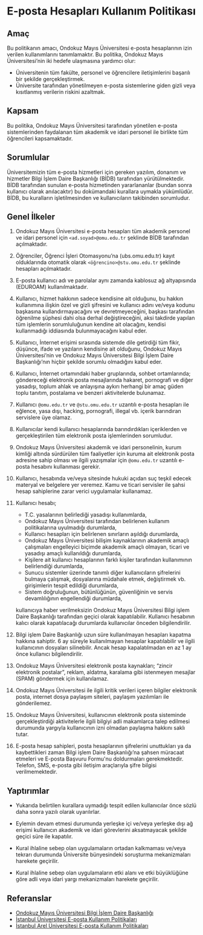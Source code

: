 E-posta Hesapları Kullanım Politikası
=====================================

Amaç
----

Bu politikanın amacı, Ondokuz Mayıs Üniversitesi  e-posta hesaplarının  izin
verilen kullanımlarını tanımlamaktır. Bu politika, Ondokuz Mayıs
Üniversitesi’nin iki hedefe ulaşmasına yardımcı olur:

- Üniversitenin tüm fakülte, personel ve öğrencilere iletişimlerini başarılı bir
  şekilde gerçekleştirmek.
- Üniversite tarafından yönetilmeyen e-posta sistemlerine giden gizli veya
  kısıtlanmış verilerin riskini azaltmak.

Kapsam
------

Bu politika, Ondokuz Mayıs Üniversitesi tarafından yönetilen e-posta
sistemlerinden faydalanan tüm akademik ve idari personel ile birlikte tüm
öğrencileri kapsamaktadır.

Sorumlular
----------

Üniversitemizin tüm e-posta hizmetleri için gereken yazılım, donanım ve
hizmetler Bilgi İşlem Daire Başkanlığı (BİDB) tarafından yürütülmektedir. BİDB
tarafından sunulan e-posta hizmetinden yararlananlar (bundan sonra kullanıcı
olarak anılacaktır) bu dokümandaki kurallara uymakla yükümlüdür. BİDB, bu
kuralların işletilmesinden ve kullanıcıların takibinden sorumludur.

Genel İlkeler
-------------

1. Ondokuz Mayıs Üniversitesi e-posta hesapları tüm akademik personel ve idari
   personel için `<ad.soyad>@omu.edu.tr` şeklinde BİDB tarafından açılmaktadır.

1. Öğrenciler,  Öğrenci İşleri Otomasyonu’na (ubs.omu.edu.tr) kayıt olduklarında
   otomatik olarak `<öğrencino>@stu.omu.edu.tr` şeklinde hesapları açılmaktadır.

1. E-posta kullanıcı adı ve parolalar aynı zamanda kablosuz ağ altyapısında
   (EDUROAM) kullanılmaktadır.

1. Kullanıcı, hizmet hakkının sadece kendisine ait olduğunu, bu hakkın
   kullanımına ilişkin özel ve gizli şifresini ve kullanıcı adını ve/veya kodunu
   başkasına kullandırmayacağını ve devretmeyeceğini, başkası tarafından
   öğrenilme şüphesi dahi olsa derhal değiştireceğini, aksi takdirde yapılan tüm
   işlemlerin sorumluluğunun kendine ait olacağını, kendisi kullanmadığı
   iddiasında bulunmayacağını kabul eder.

1. Kullanıcı, İnternet erişimi sırasında sistemde dile getirdiği tüm fikir,
   düşünce, ifade ve yazıların kendisine ait olduğunu, Ondokuz Mayıs
   Üniversitesi’nin ve Ondokuz Mayıs Üniversitesi Bilgi İşlem Daire
   Başkanlığı’nın hiçbir şekilde sorumlu olmadığını kabul eder.

1. Kullanıcı, İnternet ortamındaki haber gruplarında, sohbet ortamlarında;
   göndereceği elektronik posta mesajlarında hakaret, pornografi ve diğer
   yasadışı, toplum ahlak ve anlayışına aykırı herhangi bir amaç güden toplu
   tanıtım, postalama ve benzeri aktivitelerde bulunamaz.

1. Kullanıcı `@omu.edu.tr` ve `@stu.omu.edu.tr` uzantılı e-posta hesapları ile
   eğlence, yasa dışı, hacking, pornografi, illegal vb. içerik barındıran
   servislere üye olamaz.

1. Kullanıcılar kendi kullanıcı hesaplarında barındırdıkları içeriklerden ve
   gerçekleştirilen tüm elektronik posta işlemlerinden sorumludur.

1. Ondokuz Mayıs Üniversitesi akademik ve idari personelinin, kurum kimliği
   altında sürdürülen tüm faaliyetler için kuruma ait elektronik posta adresine
   sahip olması ve ilgili yazışmalar için `@omu.edu.tr` uzantılı e-posta
   hesabını kullanması gerekir.

1. Kullanıcı, hesabında ve/veya sitesinde hukuki açıdan suç teşkil edecek
   materyal ve belgelere yer veremez. Kamu ve ticari servisler ile şahsi hesap
   sahiplerine zarar verici uygulamalar kullanamaz.

1. Kullanıcı hesabı;
    - T.C. yasalarının belirlediği yasadışı kullanımlarda,
    - Ondokuz Mayıs Üniversitesi tarafından belirlenen kullanım politikalarına
     uyulmadığı durumlarda,
    - Kullanıcı hesapları için belirlenen sınırların aşıldığı durumlarda,
    - Ondokuz Mayıs  Üniversitesi bilişim kaynaklarının akademik amaçlı
     çalışmaları engelleyici biçimde akademik amaçlı olmayan, ticari ve yasadışı
     amaçlı kullanıldığı durumlarda,
    - Kişilere ait kullanıcı hesaplarının farklı kişiler tarafından kullanımının
     belirlendiği durumlarda,
    - Sunucu sistemler üzerinde tanımlı diğer kullanıcıların şifrelerini bulmaya
     çalışmak, dosyalarına müdahale etmek, değiştirmek vb. girişimlerin tespit
     edildiği durumlarda,
    - Sistem doğruluğunun, bütünlüğünün, güvenliğinin ve servis devamlılığının
     engellendiği durumlarda,

     kullanıcıya haber verilmeksizin Ondokuz Mayıs Üniversitesi Bilgi işlem
    Daire Başkanlığı tarafından geçici olarak kapatılabilir. Kullanıcı hesabının
    kalıcı olarak kapatılacağı durumlarda kullanıcılar önceden bilgilendirilir.

1. Bilgi işlem Daire Başkanlığı uzun süre kullanılmayan hesapları kapatma
   hakkına sahiptir. 6 ay süreyle kullanılmayan hesaplar kapatılabilir ve ilgili
   kullanıcının dosyaları silinebilir. Ancak hesap kapalatılmadan en az 1 ay
   önce kullanıcı bilgilendirilir.

1. Ondokuz Mayıs Üniversitesi elektronik posta kaynakları; “zincir elektronik
   postalar”, reklam, aldatma, karalama gibi istenmeyen mesajlar (SPAM)
   göndermek için kullanılamaz.

1. Ondokuz Mayıs Üniversitesi ile ilgili kritik verileri içeren bilgiler
   elektronik posta, internet dosya paylaşım siteleri, paylaşım yazılımları ile
   gönderilemez.

1. Ondokuz Mayıs Üniversitesi, kullanıcının elektronik posta sisteminde
   gerçekleştirdiği aktivitelerle ilgili bilgiyi adli makamlarca talep edilmesi
   durumunda yargıyla kullanıcının izni olmadan paylaşma hakkını saklı tutar.

1. E-posta hesap sahipleri, posta hesaplarının şifrelerini unuttukları ya da
   kaybettikleri zaman Bilgi işlem Daire Başkanlığı’na şahsen müracaat etmeleri
   ve E-posta Başvuru Formu'nu doldurmaları gerekmektedir. Telefon, SMS, e-posta
   gibi iletişim araçlarıyla şifre bilgisi verilmemektedir.

Yaptırımlar
-----------

- Yukarıda belirtilen kurallara uymadığı tespit edilen kullanıcılar önce sözlü
  daha sonra yazılı olarak uyarılırlar.

- Eylemin devam etmesi durumunda yerleşke içi ve/veya yerleşke dışı ağ erişimi
  kullanıcın akademik ve idari görevlerini aksatmayacak şekilde geçici süre ile
  kapatılır.

- Kural ihlaline sebep olan uygulamaların ortadan kalkmaması ve/veya tekrarı
  durumunda Üniversite bünyesindeki soruşturma mekanizmaları harekete geçirilir.

- Kural ihlaline sebep olan uygulamaların etki alanı ve etki büyüklüğüne göre
  adli veya idari yargı mekanizmaları harekete geçirilir.

Referanslar
-----------

- [Ondokuz Mayıs Üniversitesi Bilgi İşlem Daire Başkanlığı](http://bidb.omu.edu.tr/tr/hizmetler/eposta)
- [İstanbul Üniversitesi E-posta Kullanım Politikaları](http://cdn.istanbul.edu.tr/statics/bilgiislem.istanbul.edu.tr/wp-content/uploads/2012/02/EPK-TL-01.pdf)
- [İstanbul Arel Üniversitesi E-posta Kullanım Politikaları](https://www.arel.edu.tr/bilgi-islem-daire-baskanligi/politikalarimiz/e-posta-kullanim-politikasi)
